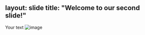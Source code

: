 layout: slide
title: "Welcome to our second slide!"
---
Your text
![image](https://user-images.githubusercontent.com/65051026/151686137-0b8b22a3-54e0-4cf9-a9c8-8b52baf5dd2b.png)
